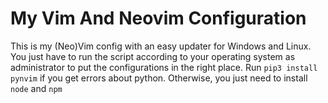 # My Vim And Neovim Configuration
This is my (Neo)Vim config with an easy updater for Windows and Linux. You just have to run the script according to your operating system as administrator to put the configurations in the right place.
Run ```pip3 install pynvim``` if you get errors about python. Otherwise, you just need to install ```node``` and ```npm```
